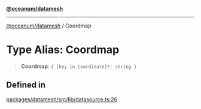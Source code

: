[**@oceanum/datamesh**](../README.md)

***

[@oceanum/datamesh](../README.md) / Coordmap

# Type Alias: Coordmap

> **Coordmap**: `{ [key in Coordinate]?: string }`

## Defined in

[packages/datamesh/src/lib/datasource.ts:26](https://github.com/oceanum-io/oceanum-js/blob/8743de96e5f943db8ec0df1328a02f233bca002b/packages/datamesh/src/lib/datasource.ts#L26)

